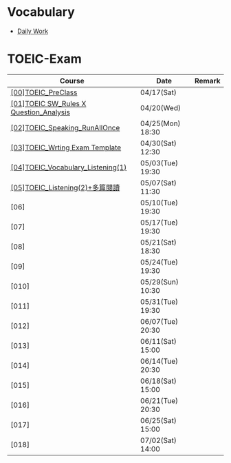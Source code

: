 # Vocabulary
* [Daily Work](https://github.com/YenKang/TOEIC-Exam/tree/main/AmazingTalker/Vocabulary)

# TOEIC-Exam

| Course   | Date     | Remark |
| -------- | -------- | -------- |
| [[00]TOEIC_PreClass](https://github.com/YenKang/TOEIC-Exam/blob/main/AmazingTalker/%5B00%5DTOEIC_PreClass.md) | 04/17(Sat)|    |
| [[01]TOEIC SW_Rules X Question_Analysis](https://github.com/YenKang/TOEIC-Exam/blob/main/AmazingTalker/%5B01%5DTOEIC%20SW_Rules%20X%20Question_Analysis.md) | 04/20(Wed)|    |
| [[02]TOEIC_Speaking_RunAllOnce](https://github.com/YenKang/TOEIC-Exam/blob/main/AmazingTalker/%5B02%5DTOEIC_Speaking_RunAllOnce.md) | 04/25(Mon) 18:30|    |
| [[03]TOEIC_Wrting Exam Template](https://github.com/YenKang/TOEIC-Exam/blob/main/AmazingTalker/%5B03%5DTOEIC_Wrting%20Exam%20Template.md) | 04/30(Sat) 12:30|    |
| [[04]TOEIC_Vocabulary_Listening(1)](https://github.com/YenKang/TOEIC-Exam/blob/main/AmazingTalker/%5B04%5DTOEIC_Vocabulary_Listening(1).md) | 05/03(Tue) 19:30|    |
| [[05]TOEIC_Listening(2)+多篇閱讀](https://github.com/YenKang/TOEIC-Exam/blob/main/AmazingTalker/%5B05%5DTOEIC_Listening(2)%2B%E5%A4%9A%E7%AF%87%E9%96%B1%E8%AE%80.md) | 05/07(Sat) 11:30|    |
| [06] | 05/10(Tue) 19:30|    |
| [07] | 05/17(Tue) 19:30|    |
| [08] | 05/21(Sat) 18:30|    |
| [09] | 05/24(Tue) 19:30|    |
| [010] | 05/29(Sun) 10:30|    |
| [011]| 05/31(Tue) 19:30|    |
| [012]| 06/07(Tue) 20:30|    |
| [013]| 06/11(Sat) 15:00|    |
| [014]| 06/14(Tue) 20:30|    |
| [015]| 06/18(Sat) 15:00|    |
| [016]| 06/21(Tue) 20:30|    |
| [017]| 06/25(Sat) 15:00|    |
| [018]| 07/02(Sat) 14:00|    |
